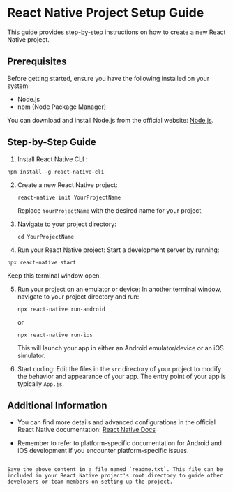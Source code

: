 
# React Native Project Setup Guide

This guide provides step-by-step instructions on how to create a new React Native project.

## Prerequisites

Before getting started, ensure you have the following installed on your system:
- Node.js
- npm (Node Package Manager)

You can download and install Node.js from the official website: [Node.js](https://nodejs.org/).

## Step-by-Step Guide

1.   Install React Native CLI  :
   ```
   npm install -g react-native-cli
   ```

2. Create a new React Native project:
   ```
   react-native init YourProjectName
   ```
   Replace `YourProjectName` with the desired name for your project.

3. Navigate to your project directory:
   ```
   cd YourProjectName
   ```

4.   Run your React Native project:
   Start a development server by running:
   ```
   npx react-native start
   ```
   Keep this terminal window open.

5. Run your project on an emulator or device:
   In another terminal window, navigate to your project directory and run:
   ```
   npx react-native run-android
   ```
   or
   ```
   npx react-native run-ios
   ```
   This will launch your app in either an Android emulator/device or an iOS simulator.

6. Start coding:
   Edit the files in the `src` directory of your project to modify the behavior and appearance of your app. The entry point of your app is typically `App.js`.

## Additional Information

- You can find more details and advanced configurations in the official React Native documentation: [React Native Docs](https://reactnative.dev/docs/getting-started)

- Remember to refer to platform-specific documentation for Android and iOS development if you encounter platform-specific issues.

```

Save the above content in a file named `readme.txt`. This file can be included in your React Native project's root directory to guide other developers or team members on setting up the project.